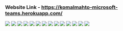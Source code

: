 ### Website Link - https://komalmahto-microsoft-teams.herokuapp.com/

<img src="/Screenshorts/1.png">
<img src="/Screenshorts/2.png">
<img src="/Screenshorts/3.png">
<img src="/Screenshorts/4.png">
<img src="/Screenshorts/5.png">
<img src="/Screenshorts/6.png">
<img src="/Screenshorts/7.png">
<img src="/Screenshorts/8.png">
<img src="/Screenshorts/9.png">
<img src="/Screenshorts/10.png">
<img src="/Screenshorts/11.png">
<img src="/Screenshorts/12.png">
<img src="/Screenshorts/13.png">
<img src="/Screenshorts/14.png">